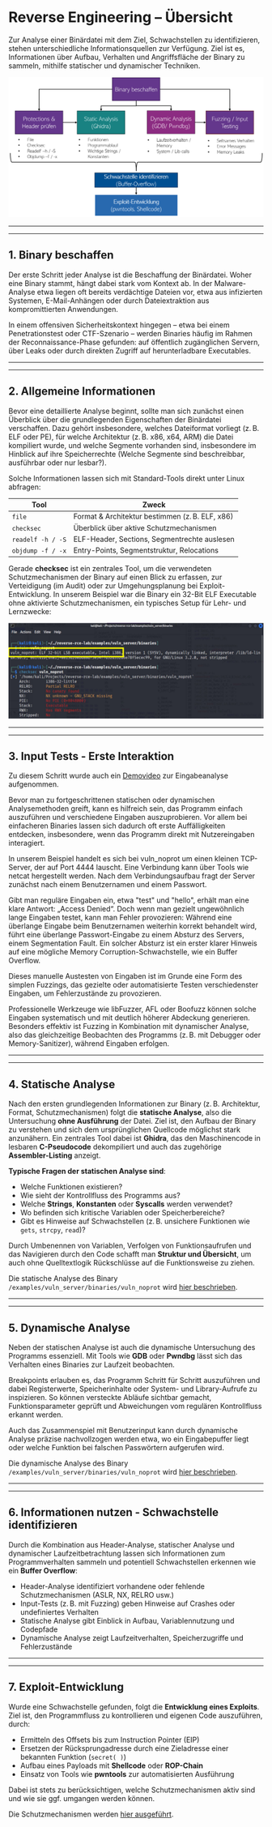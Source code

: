# Reverse Engineering – Übersicht

Zur Analyse einer Binärdatei mit dem Ziel, Schwachstellen zu identifizieren, stehen unterschiedliche Informationsquellen zur Verfügung. Ziel ist es, Informationen über Aufbau, Verhalten und Angriffsfläche der Binary zu sammeln, mithilfe statischer und dynamischer Techniken.

![re_overview](images/theory/re_overview.png)


---
---


## 1. Binary beschaffen
Der erste Schritt jeder Analyse ist die Beschaffung der Binärdatei. Woher eine Binary stammt, hängt dabei stark vom Kontext ab. In der Malware-Analyse etwa liegen oft bereits verdächtige Dateien vor, etwa aus infizierten Systemen, E-Mail-Anhängen oder durch Dateiextraktion aus kompromittierten Anwendungen. 

In einem offensiven Sicherheitskontext hingegen – etwa bei einem Penetrationstest oder CTF-Szenario – werden Binaries häufig im Rahmen der Reconnaissance-Phase gefunden: auf öffentlich zugänglichen Servern, über Leaks oder durch direkten Zugriff auf herunterladbare Executables.


---
---



## 2. Allgemeine Informationen
Bevor eine detaillierte Analyse beginnt, sollte man sich zunächst einen Überblick über die grundlegenden Eigenschaften der Binärdatei verschaffen. Dazu gehört insbesondere, welches Dateiformat vorliegt (z. B. ELF oder PE), für welche Architektur (z. B. x86, x64, ARM) die Datei kompiliert wurde, und welche Segmente vorhanden sind, insbesondere im Hinblick auf ihre Speicherrechte (Welche Segmente sind beschreibbar, ausführbar oder nur lesbar?).

Solche Informationen lassen sich mit Standard-Tools direkt unter Linux abfragen:

| Tool              | Zweck                                        |
|-------------------|-----------------------------------------------|
| `file`            | Format & Architektur bestimmen (z. B. ELF, x86) |
| `checksec`        | Überblick über aktive Schutzmechanismen       |
| `readelf -h / -S` | ELF-Header, Sections, Segmentrechte auslesen |
| `objdump -f / -x` | Entry-Points, Segmentstruktur, Relocations    |

Gerade **checksec** ist ein zentrales Tool, um die verwendeten Schutzmechanismen der Binary auf einen Blick zu erfassen, zur Verteidigung (im Audit) oder zur Umgehungsplanung bei Exploit-Entwicklung. In unserem Beispiel war die Binary ein 32-Bit ELF Executable ohne aktivierte Schutzmechanismen, ein typisches Setup für Lehr- und Lernzwecke:

![file_checksec](images/theory/file_checksec.png)


---
---



## 3. Input Tests - Erste Interaktion

Zu diesem Schritt wurde auch ein [Demovideo](videos/01_start_program.mkv) zur Eingabeanalyse aufgenommen.

Bevor man zu fortgeschrittenen statischen oder dynamischen Analysemethoden greift, kann es hilfreich sein, das Programm einfach auszuführen und verschiedene Eingaben auszuprobieren. Vor allem bei einfacheren Binaries lassen sich dadurch oft erste Auffälligkeiten entdecken, insbesondere, wenn das Programm direkt mit Nutzereingaben interagiert.

In unserem Beispiel handelt es sich bei vuln_noprot um einen kleinen TCP-Server, der auf Port 4444 lauscht. Eine Verbindung kann über Tools wie netcat hergestellt werden. Nach dem Verbindungsaufbau fragt der Server zunächst nach einem Benutzernamen und einem Passwort.

Gibt man reguläre Eingaben ein, etwa "test" und "hello", erhält man eine klare Antwort: „Access Denied“. Doch wenn man gezielt ungewöhnlich lange Eingaben testet, kann man Fehler provozieren: Während eine überlange Eingabe beim Benutzernamen weiterhin korrekt behandelt wird, führt eine überlange Passwort-Eingabe zu einem Absturz des Servers, einem Segmentation Fault. Ein solcher Absturz ist ein erster klarer Hinweis auf eine mögliche Memory Corruption-Schwachstelle, wie ein Buffer Overflow.

Dieses manuelle Austesten von Eingaben ist im Grunde eine Form des simplen Fuzzings, das gezielte oder automatisierte Testen verschiedenster Eingaben, um Fehlerzustände zu provozieren. 

Professionelle Werkzeuge wie libFuzzer, AFL oder Boofuzz können solche Eingaben systematisch und mit deutlich höherer Abdeckung generieren. Besonders effektiv ist Fuzzing in Kombination mit dynamischer Analyse, also das gleichzeitige Beobachten des Programms (z. B. mit Debugger oder Memory-Sanitizer), während Eingaben erfolgen.


---
---


## 4. Statische Analyse
Nach den ersten grundlegenden Informationen zur Binary (z. B. Architektur, Format, Schutzmechanismen) folgt die **statische Analyse**, also die Untersuchung **ohne Ausführung** der Datei.
Ziel ist, den Aufbau der Binary zu verstehen und sich dem ursprünglichen Quellcode möglichst stark anzunähern. Ein zentrales Tool dabei ist **Ghidra**, das den Maschinencode in lesbaren **C-Pseudocode** dekompiliert und auch das zugehörige **Assembler-Listing** anzeigt. 

**Typische Fragen der statischen Analyse sind**:
- Welche Funktionen existieren?
- Wie sieht der Kontrollfluss des Programms aus?
- Welche **Strings**, **Konstanten** oder **Syscalls** werden verwendet?
- Wo befinden sich kritische Variablen oder Speicherbereiche?
- Gibt es Hinweise auf Schwachstellen (z. B. unsichere Funktionen wie `gets`, `strcpy`, `read`)?

Durch Umbenennen von Variablen, Verfolgen von Funktionsaufrufen und das Navigieren durch den Code schafft man **Struktur und Übersicht**, um auch ohne Quelltextlogik Rückschlüsse auf die Funktionsweise zu ziehen.

Die statische Analyse des Binary `/examples/vuln_server/binaries/vuln_noprot` wird [hier beschrieben](../docs/03_statische_analyse.md).


---
---


## 5. Dynamische Analyse

Neben der statischen Analyse ist auch die dynamische Untersuchung des Programms essenziell. Mit Tools wie **GDB** oder **Pwndbg** lässt sich das Verhalten eines Binaries zur Laufzeit beobachten. 

Breakpoints erlauben es, das Programm Schritt für Schritt auszuführen und dabei Registerwerte, Speicherinhalte oder System- und Library-Aufrufe zu inspizieren. So können versteckte Abläufe sichtbar gemacht, Funktionsparameter geprüft und Abweichungen vom regulären Kontrollfluss erkannt werden.

Auch das Zusammenspiel mit Benutzerinput kann durch dynamische Analyse präzise nachvollzogen werden etwa, wo ein Eingabepuffer liegt oder welche Funktion bei falschen Passwörtern aufgerufen wird.

Die dynamische Analyse des Binary `/examples/vuln_server/binaries/vuln_noprot` wird [hier beschrieben](../docs/04_dynamische_analyse.md).


---
---

## 6. Informationen nutzen - Schwachstelle identifizieren

Durch die Kombination aus Header-Analyse, statischer Analyse und dynamischer Laufzeitbetrachtung lassen sich Informationen zum Programmverhalten sammeln und potentiell Schwachstellen erkennen wie ein **Buffer Overflow**:
- Header-Analyse identifiziert vorhandene oder fehlende Schutzmechanismen (ASLR, NX, RELRO usw.)
- Input-Tests (z. B. mit Fuzzing) geben Hinweise auf Crashes oder undefiniertes Verhalten
- Statische Analyse gibt Einblick in Aufbau, Variablennutzung und Codepfade
- Dynamische Analyse zeigt Laufzeitverhalten, Speicherzugriffe und Fehlerzustände


---
---

## 7. Exploit-Entwicklung

Wurde eine Schwachstelle gefunden, folgt die **Entwicklung eines Exploits**. Ziel ist, den Programmfluss zu kontrollieren und eigenen Code auszuführen, durch:

- Ermitteln des Offsets bis zum Instruction Pointer (EIP)
- Ersetzen der Rücksprungadresse durch eine Zieladresse einer bekannten Funktion (`secret( )`)
- Aufbau eines Payloads mit **Shellcode** oder **ROP-Chain**
- Einsatz von Tools wie **pwntools** zur automatisierten Ausführung

Dabei ist stets zu berücksichtigen, welche Schutzmechanismen aktiv sind und wie sie ggf. umgangen werden können. 

Die Schutzmechanismen werden [hier ausgeführt](../docs/05_schutzmechanismen.md).




